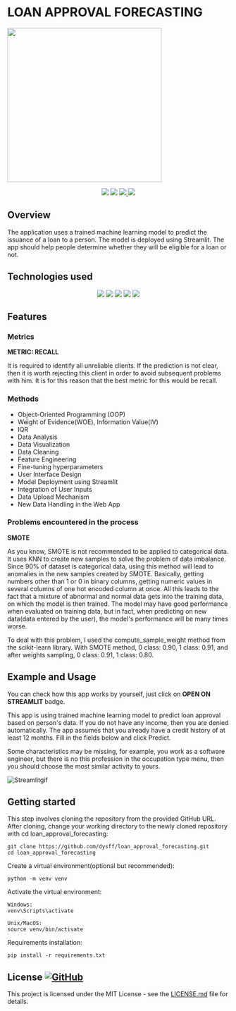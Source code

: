 # LOAN APPROVAL FORECASTING

<img height=350 src="https://capsule-render.vercel.app/api?type=waving&height=300&color=6FC7E1&text=Loan%20Approval%20Forecasting&fontSize=60&textBg=false&section=header&animation=twinkling&fontColor=FFFFFF&reversal=false"></img>

<p align='center'>
  <img src="https://img.shields.io/badge/3.11.0-%2329A4D1?style=flat-square&label=python">
  <img src="https://img.shields.io/badge/Binary%20classification-%23E2A24F?style=flat-square">
  <a href="https://loanapprovalforecasting-by-dysff-f4vtebkbckrwqsaenn6iyr.streamlit.app">
  <img src=https://img.shields.io/badge/OPEN%20ON%20STREAMLIT-black?style=flat-square>
  </a>
  <a href="https://www.kaggle.com/datasets/rikdifos/credit-card-approval-prediction/data">
  <img src=https://img.shields.io/badge/dataset-blue?style=flat-square>
  </a>
</p>

## Overview

The application uses a trained machine learning model to predict the issuance of a loan to a person. The model is deployed using Streamlit. The app should help people determine whether they will be eligible for a loan or not.

## Technologies used

<p align='center'>
  <img src="https://img.shields.io/badge/numpy-black?style=flat-square&logo=numpy">
  <img src="https://img.shields.io/badge/pandas-black?style=flat-square&logo=pandas">
  <img src="https://img.shields.io/badge/streamlit-black?style=flat-square&logo=streamlit">
  <img src="https://img.shields.io/badge/scikit%20learn-black?style=flat-square&logo=scikit-learn">
  <img src="https://img.shields.io/badge/joblib-black?style=flat-square&logo=joblib">
</p>

## Features

### Metrics
<b>METRIC: RECALL</b> 
<p>
It is required to identify all unreliable clients. If the prediction is not clear, then it is worth rejecting this client in order to avoid subsequent problems with him. It is for this reason that the best metric for this would be recall.
</p>

### Methods
<p>
    <ul>
      <li>Object-Oriented Programming (OOP)</li>
      <li>Weight of Evidence(WOE), Information Value(IV)</li>
      <li>IQR</li>
      <li>Data Analysis</li>
      <li>Data Visualization</li>
      <li>Data Cleaning</li>
      <li>Feature Engineering</li>
      <li>Fine-tuning hyperparameters</li>
      <li>User Interface Design</li>
      <li>Model Deployment using Streamlit</li>
      <li>Integration of User Inputs</li>
      <li>Data Upload Mechanism</li>
      <li>New Data Handling in the Web App</li>
    </ul>
</p>

### Problems encountered in the process
<b>SMOTE</b> 
<p>
As you know, SMOTE is not recommended to be applied to categorical data. It uses KNN to create new samples to solve the problem of data imbalance. Since 90% of dataset is categorical data, using this method will lead to anomalies in the new samples created by SMOTE. Basically, getting numbers other than 1 or 0 in binary columns, getting numeric values in several columns of one hot encoded column at once. All this leads to the fact that a mixture of abnormal and normal data gets into the training data, on which the model is then trained. The model may have good performance when evaluated on training data, but in fact, when predicting on new data(data entered by the user), the model's performance will be many times worse.
</p>
<p>
To deal with this problem, I used the compute_sample_weight method from the scikit-learn library. With SMOTE method, 0 class: 0.90, 1 class: 0.91, and after weights sampling, 0 class: 0.91, 1 class: 0.80.
</p>

## Example and Usage
You can check how this app works by yourself, just click on **OPEN ON STREAMLIT** badge.

This app is using trained machine learning model to predict loan approval based on person's data. If you do not have any income, then you are denied automatically. The app assumes that you already have a credit history of at least 12 months. Fill in the fields below and click Predict.

Some characteristics may be missing, for example, you work as a software engineer, but there is no this profession in the occupation type menu, then you should choose the most similar activity to yours.

![Streamlitgif](assets/screen-capture.gif)

## Getting started
This step involves cloning the repository from the provided GitHub URL. After cloning, change your working directory to the newly cloned repository with cd loan_approval_forecasting:
```shell
git clone https://github.com/dysff/loan_approval_forecasting.git
cd loan_approval_forecasting
```
Create a virtual environment(optional but recommended):
```shell
python -m venv venv
```
Activate the virtual environment:
```shell
Windows:
venv\Scripts\activate

Unix/MacOS:
source venv/bin/activate
```
Requirements installation:
```shell
pip install -r requirements.txt
```

## License <a href="LICENSE"> ![GitHub](https://img.shields.io/github/license/MarketingPipeline/Awesome-Repo-Template) </a>

This project is licensed under the MIT License - see the
[LICENSE.md](LICENSE) file for
details.